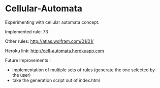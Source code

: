 # Cellular-Automata

Experimenting with cellular automata concept.

Implemented rule: 73

Other rules: http://atlas.wolfram.com/01/01/

Heroku link: http://cell-automata.herokuapp.com

Future improvements : 
  - implementation of multiple sets of rules (generate the one selected by the user)
  - take the generation script out of index.html
